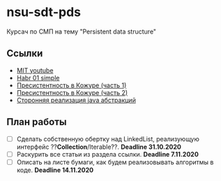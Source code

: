# nsu-sdt-pds
Курсач по СМП на тему "Persistent data structure"

## Ссылки
* [MIT youtube](https://www.youtube.com/playlist?list=PLUl4u3cNGP61hsJNdULdudlRL493b-XZf)
* [Habr 01 simple](https://m.habr.com/ru/post/113585/)
* [Пресистентность в Кожуре (часть 1)](https://hypirion.com/musings/understanding-persistent-vector-pt-1)
* [Пресистентность в Кожуре (часть 2)](https://hypirion.com/musings/understanding-persistent-vector-pt-2)
* [Сторонняя реализация java абстракций](https://github.com/functionaljava/functionaljava/tree/series/5.x/core/src/main/java/fj/data)

## План работы
- [ ] Сделать собственную обертку над LinkedList, реализующую интерфейс ??**Collection**/Iterable??. **Deadline 31.10.2020**
- [ ] Раскурить все статьи из раздела ссылки. **Deadline  7.11.2020**
- [ ] Описать на листе бумаги, как будем реализовывать алгоритмы в коде. **Deadline 14.11.2020**
